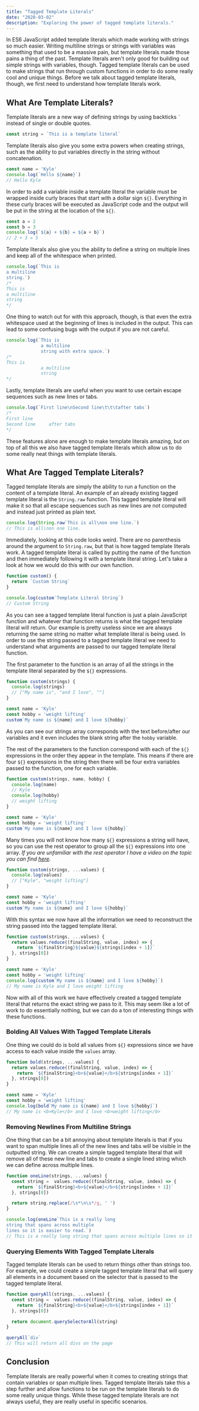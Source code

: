 ```yaml
---
title: "Tagged Template Literals"
date: "2020-03-02"
description: "Exploring the power of tagged template literals."
---
```


In ES6 JavaScript added template literals which made working with strings so much easier. Writing multiline strings or strings with variables was something that used to be a massive pain, but template literals made those pains a thing of the past. Template literals aren't only good for building out simple strings with variables, though. Tagged template literals can be used to make strings that run through custom functions in order to do some really cool and unique things. Before we talk about tagged template literals, though, we first need to understand how template literals work.

## What Are Template Literals?

Template literals are a new way of defining strings by using backticks `` ` `` instead of single or double quotes.
```js
const string = `This is a template literal`
```

Template literals also give you some extra powers when creating strings, such as the ability to put variables directly in the string without concatenation.
```js
const name = 'Kyle'
console.log(`Hello ${name}`)
// Hello Kyle
```
In order to add a variable inside a template literal the variable must be wrapped inside curly braces that start with a dollar sign `${}`. Everything in these curly braces will be executed as JavaScript code and the output will be put in the string at the location of the `${}`.
```js
const a = 2
const b = 3
console.log(`${a} + ${b} = ${a + b}`)
// 2 + 3 = 5
```
Template literals also give you the ability to define a string on multiple lines and keep all of the whitespace when printed.
```js
console.log(`This is
a multiline
string.`)
/*
This is
a multiline
string
*/
```
One thing to watch out for with this approach, though, is that even the extra whitespace used at the beginning of lines is included in the output. This can lead to some confusing bugs with the output if you are not careful.
```js
console.log(`This is
             a multiline
             string with extra space.`)
/*
This is
             a multiline
             string
*/
```
Lastly, template literals are useful when you want to use certain escape sequences such as new lines or tabs.
```js
console.log(`First line\nSecond line\t\t\tafter tabs`)
/*
First line
Second line     after tabs
*/
```
These features alone are enough to make template literals amazing, but on top of all this we also have tagged template literals which allow us to do some really neat things with template literals.

## What Are Tagged Template Literals?

Tagged template literals are simply the ability to run a function on the content of a template literal. An example of an already existing tagged template literal is the `String.raw` function. This tagged template literal will make it so that all escape sequences such as new lines are not computed and instead just printed as plain text.
```js
console.log(String.raw`This is all\non one line.`)
// This is all\non one line.
```
Immediately, looking at this code looks weird. There are no parenthesis around the argument to `String.raw`, but that is how tagged template literals work. A tagged template literal is called by putting the name of the function and then immediately following it with a template literal string. Let's take a look at how we would do this with our own function.
```js
function custom() {
  return `Custom String`
}

console.log(custom`Template Literal String`)
// Custom String
```
As you can see a tagged template literal function is just a plain JavaScript function and whatever that function returns is what the tagged template literal will return. Our example is pretty useless since we are always returning the same string no matter what template literal is being used. In order to use the string passed to a tagged template literal we need to understand what arguments are passed to our tagged template literal function.

The first parameter to the function is an array of all the strings in the template literal separated by the `${}` expressions.
```js
function custom(strings) {
  console.log(strings)
  // ["My name is", "and I love", ""]
}

const name = 'Kyle'
const hobby = 'weight lifting'
custom`My name is ${name} and I love ${hobby}`
```
As you can see our strings array corresponds with the text before/after our variables and it even includes the blank string after the `hobby` variable.

The rest of the parameters to the function correspond with each of the `${}` expressions in the order they appear in the template. This means if there are four `${}` expressions in the string then there will be four extra variables passed to the function, one for each variable.
```js
function custom(strings, name, hobby) {
  console.log(name)
  // Kyle
  console.log(hobby)
  // weight lifting
}

const name = 'Kyle'
const hobby = 'weight lifting'
custom`My name is ${name} and I love ${hobby}`
```
Many times you will not know how many `${}` expressions a string will have, so you can use the rest operator to group all the `${}` expressions into one array. *If you are unfamiliar with the rest operator I have a video on the topic you can find [here](https://youtu.be/NIq3qLaHCIs).*
```js
function custom(strings, ...values) {
  console.log(values)
  // ["Kyle", "weight lifting"]
}

const name = 'Kyle'
const hobby = 'weight lifting'
custom`My name is ${name} and I love ${hobby}`
```

With this syntax we now have all the information we need to reconstruct the string passed into the tagged template literal.
```js
function custom(strings, ...values) {
  return values.reduce((finalString, value, index) => {
    return `${finalString}${value}${strings[index + 1]}`
  }, strings[0])
}

const name = 'Kyle'
const hobby = 'weight lifting'
console.log(custom`My name is ${name} and I love ${hobby}`)
// My name is Kyle and I love weight lifting
```
Now with all of this work we have effectively created a tagged template literal that returns the exact string we pass to it. This may seem like a lot of work to do essentially nothing, but we can do a ton of interesting things with these functions.

### Bolding All Values With Tagged Template Literals

One thing we could do is bold all values from `${}` expressions since we have access to each value inside the `values` array.
```js
function bold(strings, ...values) {
  return values.reduce((finalString, value, index) => {
    return `${finalString}<b>${value}</b>${strings[index + 1]}`
  }, strings[0])
}

const name = 'Kyle'
const hobby = 'weight lifting'
console.log(bold`My name is ${name} and I love ${hobby}`)
// My name is <b>Kyle</b> and I love <b>weight lifting</b>
```

### Removing Newlines From Multiline Strings

One thing that can be a bit annoying about template literals is that if you want to span multiple lines all of the new lines and tabs will be visible in the outputted string. We can create a simple tagged template literal that will remove all of these new line and tabs to create a single lined string which we can define across multiple lines.

```js
function oneLine(strings, ...values) {
  const string =  values.reduce((finalString, value, index) => {
    return `${finalString}<b>${value}</b>${strings[index + 1]}`
  }, strings[0])

  return string.replace(/\s*\n\s*/g, ' ')
}

console.log(oneLine`This is a really long
string that spans across multiple
lines so it is easier to read.`)
// This is a really long string that spans across multiple lines so it is easier to read.
```

### Querying Elements With Tagged Template Literals

Tagged template literals can be used to return things other than strings too. For example, we could create a simple tagged template literal that will query all elements in a document based on the selector that is passed to the tagged template literal.
```js
function queryAll(strings, ...values) {
  const string =  values.reduce((finalString, value, index) => {
    return `${finalString}<b>${value}</b>${strings[index + 1]}`
  }, strings[0])

  return document.querySelectorAll(string)
}

queryAll`div`
// This will return all divs on the page
```

## Conclusion

Template literals are really powerful when it comes to creating strings that contain variables or span multiple lines. Tagged template literals take this a step further and allow functions to be run on the template literals to do some really unique things. While these tagged template literals are not always useful, they are really useful in specific scenarios.
